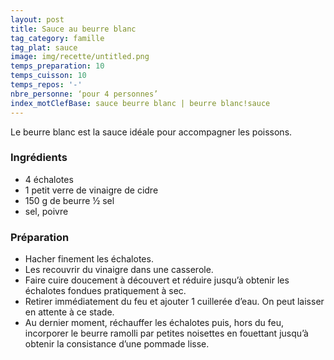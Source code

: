```yaml
---
layout: post
title: Sauce au beurre blanc
tag_category: famille
tag_plat: sauce
image: img/recette/untitled.png
temps_preparation: 10
temps_cuisson: 10
temps_repos: '-'
nbre_personne: ‘pour 4 personnes’
index_motClefBase: sauce beurre blanc | beurre blanc!sauce
---
```

Le beurre blanc est la sauce idéale pour accompagner les poissons.

### Ingrédients
* 4 échalotes
* 1 petit verre de vinaigre de cidre
* 150 g de beurre ½ sel
* sel, poivre

### Préparation
* Hacher finement les échalotes.
* Les recouvrir du vinaigre dans une casserole.
* Faire cuire doucement à découvert et réduire jusqu’à obtenir les échalotes fondues pratiquement à sec.
* Retirer immédiatement du feu et ajouter 1 cuillerée d’eau. On peut laisser en attente à ce stade.
* Au dernier moment, réchauffer les échalotes puis, hors du feu, incorporer le beurre ramolli par petites noisettes en fouettant jusqu’à obtenir la consistance d’une pommade lisse.
